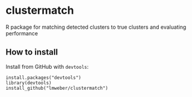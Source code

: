 # clustermatch

R package for matching detected clusters to true clusters and evaluating performance


## How to install

Install from GitHub with `devtools`:

```{r}
install.packages("devtools")
library(devtools)
install_github("lmweber/clustermatch")
```
